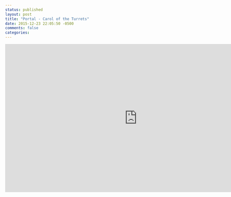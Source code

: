 ```yaml
---
status: published
layout: post
title: "Portal - Carol of the Turrets"
date: 2015-12-23 22:05:50 -0500
comments: false
categories:
---
```


<iframe width="853" height="480" src="https://www.youtube.com/embed/J0NXY89WsxY?rel=0" frameborder="0" allowfullscreen></iframe>